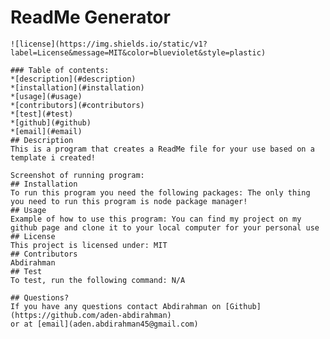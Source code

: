 # ReadMe Generator

    ![license](https://img.shields.io/static/v1?label=License&message=MIT&color=blueviolet&style=plastic)

    ### Table of contents:
    *[description](#description)
    *[installation](#installation)
    *[usage](#usage)
    *[contributors](#contributors)
    *[test](#test)
    *[github](#github)
    *[email](#email)
    ## Description
    This is a program that creates a ReadMe file for your use based on a template i created!

    Screenshot of running program:
    ## Installation
    To run this program you need the following packages: The only thing you need to run this program is node package manager!
    ## Usage
    Example of how to use this program: You can find my project on my github page and clone it to your local computer for your personal use
    ## License
    This project is licensed under: MIT
    ## Contributors
    Abdirahman
    ## Test
    To test, run the following command: N/A

    ## Questions?
    If you have any questions contact Abdirahman on [Github](https://github.com/aden-abdirahman)
    or at [email](aden.abdirahman45@gmail.com)
